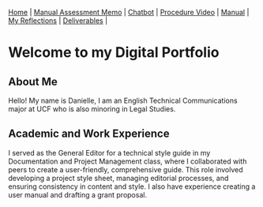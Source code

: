 [Home](index.md) | [Manual Assessment Memo](manual_assessment_memo.md) | [Chatbot](chatbot.md) | [Procedure Video](procedure_video.md) | [Manual](manual.md) | [My Reflections](reflective_blogs.md) | [Deliverables](deliverable1.md) | 

# Welcome to my Digital Portfolio 

## About Me 
Hello! My name is Danielle, I am an English Technical Communications major at UCF who is also minoring in Legal Studies. 

## Academic and Work Experience
I served as the General Editor for a technical style guide in my Documentation and Project Management class, where I collaborated with peers to create a user-friendly, comprehensive guide. This role involved developing a project style sheet, managing editorial processes, and ensuring consistency in content and style. I also have experience creating a user manual and drafting a grant proposal.

